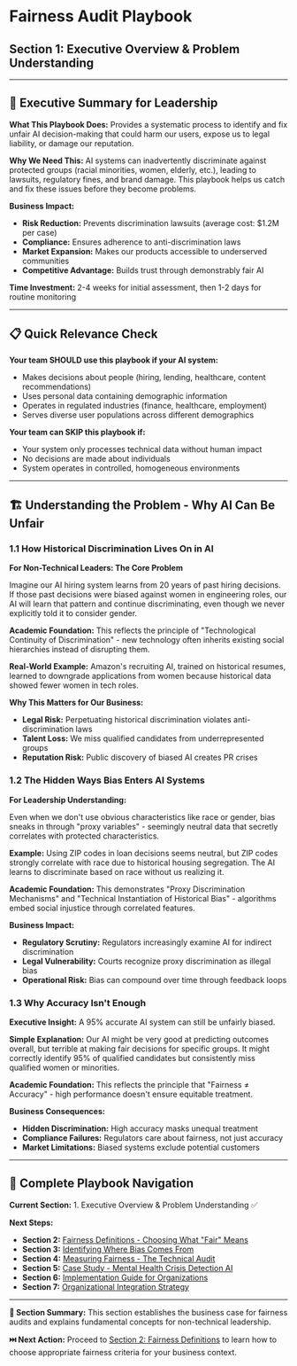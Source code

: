# Fairness Audit Playbook
## Section 1: Executive Overview & Problem Understanding

---

## 🎯 Executive Summary for Leadership

**What This Playbook Does:** Provides a systematic process to identify and fix unfair AI decision-making that could harm our users, expose us to legal liability, or damage our reputation.

**Why We Need This:** AI systems can inadvertently discriminate against protected groups (racial minorities, women, elderly, etc.), leading to lawsuits, regulatory fines, and brand damage. This playbook helps us catch and fix these issues before they become problems.

**Business Impact:** 
- **Risk Reduction:** Prevents discrimination lawsuits (average cost: $1.2M per case)
- **Compliance:** Ensures adherence to anti-discrimination laws
- **Market Expansion:** Makes our products accessible to underserved communities
- **Competitive Advantage:** Builds trust through demonstrably fair AI

**Time Investment:** 2-4 weeks for initial assessment, then 1-2 days for routine monitoring

---

## 📋 Quick Relevance Check

**Your team SHOULD use this playbook if your AI system:**
- Makes decisions about people (hiring, lending, healthcare, content recommendations)
- Uses personal data containing demographic information
- Operates in regulated industries (finance, healthcare, employment)
- Serves diverse user populations across different demographics

**Your team can SKIP this playbook if:**
- Your system only processes technical data without human impact
- No decisions are made about individuals
- System operates in controlled, homogeneous environments

---

## 🏗️ Understanding the Problem - Why AI Can Be Unfair

### 1.1 How Historical Discrimination Lives On in AI

**For Non-Technical Leaders: The Core Problem**

Imagine our AI hiring system learns from 20 years of past hiring decisions. If those past decisions were biased against women in engineering roles, our AI will learn that pattern and continue discriminating, even though we never explicitly told it to consider gender.

**Academic Foundation:** This reflects the principle of "Technological Continuity of Discrimination" - new technology often inherits existing social hierarchies instead of disrupting them.

**Real-World Example:** Amazon's recruiting AI, trained on historical resumes, learned to downgrade applications from women because historical data showed fewer women in tech roles.

**Why This Matters for Our Business:**
- **Legal Risk:** Perpetuating historical discrimination violates anti-discrimination laws
- **Talent Loss:** We miss qualified candidates from underrepresented groups
- **Reputation Risk:** Public discovery of biased AI creates PR crises

### 1.2 The Hidden Ways Bias Enters AI Systems

**For Leadership Understanding:**

Even when we don't use obvious characteristics like race or gender, bias sneaks in through "proxy variables" - seemingly neutral data that secretly correlates with protected characteristics.

**Example:** Using ZIP codes in loan decisions seems neutral, but ZIP codes strongly correlate with race due to historical housing segregation. The AI learns to discriminate based on race without us realizing it.

**Academic Foundation:** This demonstrates "Proxy Discrimination Mechanisms" and "Technical Instantiation of Historical Bias" - algorithms embed social injustice through correlated features.

**Business Impact:**
- **Regulatory Scrutiny:** Regulators increasingly examine AI for indirect discrimination
- **Legal Vulnerability:** Courts recognize proxy discrimination as illegal bias
- **Operational Risk:** Bias can compound over time through feedback loops

### 1.3 Why Accuracy Isn't Enough

**Executive Insight:** A 95% accurate AI system can still be unfairly biased.

**Simple Explanation:** Our AI might be very good at predicting outcomes overall, but terrible at making fair decisions for specific groups. It might correctly identify 95% of qualified candidates but consistently miss qualified women or minorities.

**Academic Foundation:** This reflects the principle that "Fairness ≠ Accuracy" - high performance doesn't ensure equitable treatment.

**Business Consequences:**
- **Hidden Discrimination:** High accuracy masks unequal treatment
- **Compliance Failures:** Regulators care about fairness, not just accuracy
- **Market Limitations:** Biased systems exclude potential customers

---

## 🔄 Complete Playbook Navigation

**Current Section:** 1. Executive Overview & Problem Understanding ✅

**Next Steps:**
- **Section 2:** [Fairness Definitions - Choosing What "Fair" Means](./section-2-fairness-definitions.md)
- **Section 3:** [Identifying Where Bias Comes From](./section-3-bias-sources.md)
- **Section 4:** [Measuring Fairness - The Technical Audit](./section-4-measuring-fairness.md)
- **Section 5:** [Case Study - Mental Health Crisis Detection AI](./section-5-case-study.md)
- **Section 6:** [Implementation Guide for Organizations](./section-6-implementation.md)
- **Section 7:** [Organizational Integration Strategy](./section-7-integration.md)

---

**📝 Section Summary:** This section establishes the business case for fairness audits and explains fundamental concepts for non-technical leadership.

**⏭️ Next Action:** Proceed to [Section 2: Fairness Definitions](./section-2-fairness-definitions.md) to learn how to choose appropriate fairness criteria for your business context.